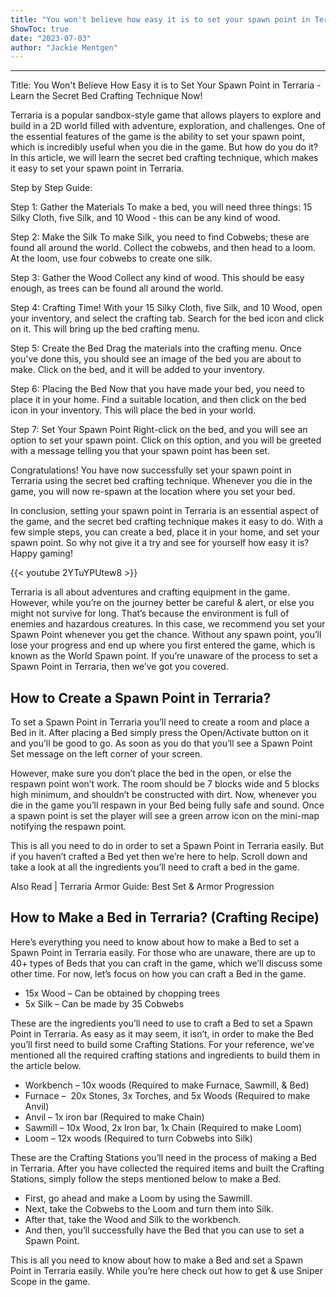 ```yaml
---
title: "You won't believe how easy it is to set your spawn point in Terraria - learn the secret bed crafting technique now!"
ShowToc: true 
date: "2023-07-03"
author: "Jackie Mentgen"
---
```

*****
Title: You Won't Believe How Easy it is to Set Your Spawn Point in Terraria - Learn the Secret Bed Crafting Technique Now!

Terraria is a popular sandbox-style game that allows players to explore and build in a 2D world filled with adventure, exploration, and challenges. One of the essential features of the game is the ability to set your spawn point, which is incredibly useful when you die in the game. But how do you do it? In this article, we will learn the secret bed crafting technique, which makes it easy to set your spawn point in Terraria.

Step by Step Guide:

Step 1: Gather the Materials
To make a bed, you will need three things: 15 Silky Cloth, five Silk, and 10 Wood - this can be any kind of wood. 

Step 2: Make the Silk
To make Silk, you need to find Cobwebs; these are found all around the world. Collect the cobwebs, and then head to a loom. At the loom, use four cobwebs to create one silk.

Step 3: Gather the Wood
Collect any kind of wood. This should be easy enough, as trees can be found all around the world.

Step 4: Crafting Time!
With your 15 Silky Cloth, five Silk, and 10 Wood, open your inventory, and select the crafting tab. Search for the bed icon and click on it. This will bring up the bed crafting menu.

Step 5: Create the Bed
Drag the materials into the crafting menu. Once you've done this, you should see an image of the bed you are about to make. Click on the bed, and it will be added to your inventory.

Step 6: Placing the Bed
Now that you have made your bed, you need to place it in your home. Find a suitable location, and then click on the bed icon in your inventory. This will place the bed in your world.

Step 7: Set Your Spawn Point
Right-click on the bed, and you will see an option to set your spawn point. Click on this option, and you will be greeted with a message telling you that your spawn point has been set.

Congratulations! You have now successfully set your spawn point in Terraria using the secret bed crafting technique. Whenever you die in the game, you will now re-spawn at the location where you set your bed.

In conclusion, setting your spawn point in Terraria is an essential aspect of the game, and the secret bed crafting technique makes it easy to do. With a few simple steps, you can create a bed, place it in your home, and set your spawn point. So why not give it a try and see for yourself how easy it is? Happy gaming!

{{< youtube 2YTuYPUtew8 >}} 



Terraria is all about adventures and crafting equipment in the game. However, while you’re on the journey better be careful & alert, or else you might not survive for long. That’s because the environment is full of enemies and hazardous creatures. In this case, we recommend you set your Spawn Point whenever you get the chance. Without any spawn point, you’ll lose your progress and end up where you first entered the game, which is known as the World Spawn point. If you’re unaware of the process to set a Spawn Point in Terraria, then we’ve got you covered.
 
## How to Create a Spawn Point in Terraria?
 

 
To set a Spawn Point in Terraria you’ll need to create a room and place a Bed in it. After placing a Bed simply press the Open/Activate button on it and you’ll be good to go. As soon as you do that you’ll see a Spawn Point Set message on the left corner of your screen.
 
However, make sure you don’t place the bed in the open, or else the respawn point won’t work. The room should be 7 blocks wide and 5 blocks high minimum, and shouldn’t be constructed with dirt. Now, whenever you die in the game you’ll respawn in your Bed being fully safe and sound. Once a spawn point is set the player will see a green arrow icon on the mini-map notifying the respawn point.
 
This is all you need to do in order to set a Spawn Point in Terraria easily. But if you haven’t crafted a Bed yet then we’re here to help. Scroll down and take a look at all the ingredients you’ll need to craft a bed in the game.
 
Also Read | Terraria Armor Guide: Best Set & Armor Progression
 
## How to Make a Bed in Terraria? (Crafting Recipe)
 
Here’s everything you need to know about how to make a Bed to set a Spawn Point in Terraria easily. For those who are unaware, there are up to 40+ types of Beds that you can craft in the game, which we’ll discuss some other time. For now, let’s focus on how you can craft a Bed in the game.
 
- 15x Wood – Can be obtained by chopping trees
 - 5x Silk – Can be made by 35 Cobwebs

 
These are the ingredients you’ll need to use to craft a Bed to set a Spawn Point in Terraria. As easy as it may seem, it isn’t, in order to make the Bed you’ll first need to build some Crafting Stations. For your reference, we’ve mentioned all the required crafting stations and ingredients to build them in the article below.
 
- Workbench – 10x woods (Required to make Furnace, Sawmill, & Bed)
 - Furnace –  20x Stones, 3x Torches, and 5x Woods (Required to make Anvil)
 - Anvil – 1x iron bar (Required to make Chain)
 - Sawmill – 10x Wood, 2x Iron bar, 1x Chain (Required to make Loom)
 - Loom – 12x woods (Required to turn Cobwebs into Silk)

 
These are the Crafting Stations you’ll need in the process of making a Bed in Terraria. After you have collected the required items and built the Crafting Stations, simply follow the steps mentioned below to make a Bed.
 
- First, go ahead and make a Loom by using the Sawmill.
 - Next, take the Cobwebs to the Loom and turn them into Silk.
 - After that, take the Wood and Silk to the workbench.
 - And then, you’ll successfully have the Bed that you can use to set a Spawn Point.

 
This is all you need to know about how to make a Bed and set a Spawn Point in Terraria easily. While you’re here check out how to get & use Sniper Scope in the game.




